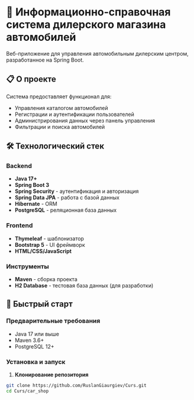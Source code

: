 # 🚗 Информационно-справочная система дилерского магазина автомобилей

Веб-приложение для управления автомобильным дилерским центром, разработанное на Spring Boot.

## 📋 О проекте

Система предоставляет функционал для:
- Управления каталогом автомобилей
- Регистрации и аутентификации пользователей
- Администрирования данных через панель управления
- Фильтрации и поиска автомобилей

## 🛠 Технологический стек

### Backend
- **Java 17+**
- **Spring Boot 3**
- **Spring Security** - аутентификация и авторизация
- **Spring Data JPA** - работа с базой данных
- **Hibernate** - ORM
- **PostgreSQL** - реляционная база данных

### Frontend
- **Thymeleaf** - шаблонизатор
- **Bootstrap 5** - UI фреймворк
- **HTML/CSS/JavaScript**

### Инструменты
- **Maven** - сборка проекта
- **H2 Database** - тестовая база данных (для разработки)

## 🚀 Быстрый старт

### Предварительные требования
- Java 17 или выше
- Maven 3.6+
- PostgreSQL 12+

### Установка и запуск

1. **Клонирование репозитория**
```bash
git clone https://github.com/RuslanGiaurgiev/Curs.git
cd Curs/car_shop
